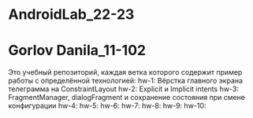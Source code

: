 # AndroidLab_22-23
# Gorlov Danila_11-102
Это учебный репозиторий, каждая ветка которого содержит пример работы с определённой технологией:
hw-1: Вёрстка главного экрана телеграмма на ConstraintLayout
hw-2: Explicit и Implicit intents
hw-3: FragmentManager, dialogFragment и сохранение состояния при смене конфигурации
hw-4:
hw-5:
hw-6:
hw-7:
hw-8:
hw-9:
hw-10:
